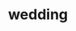 ---
layout: smileys&emotion
title: wedding
emoji: wedding
permalink: 💒.html
image: assets/img/3moji/wedding.png
---